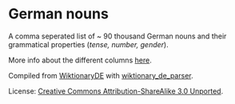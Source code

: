 # German nouns
A comma seperated list of ~ 90 thousand German nouns and their grammatical properties (*tense, number, gender*).

More info about the different columns [here](https://de.wiktionary.org/wiki/Hilfe:Flexionstabellen).

Compiled from [WiktionaryDE](https://de.wiktionary.org) with [wiktionary_de_parser](https://github.com/gambolputty/wiktionary_de_parser).

License: [Creative Commons Attribution-ShareAlike 3.0 Unported](https://creativecommons.org/licenses/by-sa/3.0/deed.en).
